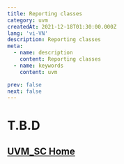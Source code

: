 ```yaml
---
title: Reporting classes
category: uvm
createdAt: 2021-12-18T01:30:00.000Z
lang: 'vi-VN'
description: Reporting classes
meta:
  - name: description
    content: Reporting classes
  - name: keywords
    content: uvm

prev: false
next: false
---
```


# T.B.D

## [UVM_SC Home](/danh-muc/uvm.md)


